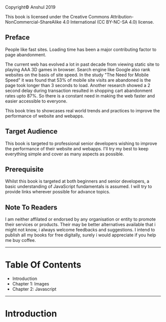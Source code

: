 Copyright© Anshul 2019

This book is licensed under the Creative Commons Attribution-NonCommercial-ShareAlike 4.0 International (CC BY-NC-SA 4.0) license.
##  Preface
People like fast sites. Loading time has been a major contributing factor to page abandonment.

The current web has evolved a lot in past decade from viewing static site to playing AAA 3D games in browser. Search engine like Google also rank websites on the basis of site speed. In the study "The Need for Mobile Speed" it was found that 53% of mobile site visits are abandoned is the page took longer than 3 seconds to load. Another research showed a 2 second delay during transaction resulted in shopping cart abandonment rates upto 87%. So there is a constant need in making the web faster and easier accessible to everyone.

This book tries to showcases real world trends and practices to improve the performance of website and webapps.
## Target Audience
This book is targeted to professional senior developers wishing to improve the performance of their website and webapps. I'll try my best to keep everything simple and cover as many aspects as possible.
##  Prerequisite
Whilst this book is targeted at both beginners and senior developers, a basic understanding of JavaScript fundamentals is assumed. I will try to provide links wherever possible for advance topics.
## Note To Readers
I am neither affilated or endorsed by any organisation or entity to promote their services or products. Their may be better alternatives available that i might not know, i always welcome feedbacks and suggestions. I intend to publish all my books for free digitally, surely i would appreciate if you help me buy coffee.

* * *

# Table Of Contents
* Introduction
* Chapter 1:  Images
* Chapter 2:  Javascript

* * *

# Introduction
